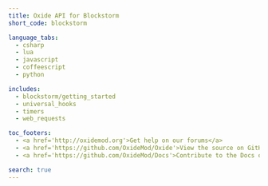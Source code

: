 ```yaml
---
title: Oxide API for Blockstorm
short_code: blockstorm

language_tabs:
  - csharp
  - lua
  - javascript
  - coffeescript
  - python

includes:
  - blockstorm/getting_started
  - universal_hooks
  - timers
  - web_requests

toc_footers:
  - <a href='http://oxidemod.org'>Get help on our forums</a>
  - <a href='https://github.com/OxideMod/Oxide'>View the source on GitHub</a>
  - <a href='https://github.com/OxideMod/Docs'>Contribute to the Docs on GitHub</a>

search: true
---
```

